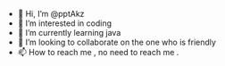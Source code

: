 - 👋 Hi, I’m @pptAkz
- 👀 I’m interested in coding
- 🌱 I’m currently learning java
- 💞️ I’m looking to collaborate on the one who is friendly
- 📫 How to reach me , no need to reach me .

<!---
pptAkz/pptAkz is a ✨ special ✨ repository because its `README.md` (this file) appears on your GitHub profile.
You can click the Preview link to take a look at your changes.
--->
